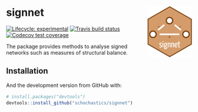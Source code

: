 
<!-- README.md is generated from README.Rmd. Please edit that file -->

# signnet <img src="man/figures/logo.png" align="right"/>

<!-- badges: start -->

[![Lifecycle:
experimental](https://img.shields.io/badge/lifecycle-experimental-orange.svg)](https://www.tidyverse.org/lifecycle/#experimental)
[![Travis build
status](https://travis-ci.org/schochastics/signnet.svg?branch=master)](https://travis-ci.org/schochastics/signnet)
[![Codecov test
coverage](https://codecov.io/gh/schochastics/signnet/branch/master/graph/badge.svg)](https://codecov.io/gh/schochastics/signnet?branch=master)
<!-- badges: end -->

The package provides methods to analyse signed networks such as measures
of structural
balance.

## Installation

<!-- You can install the released version of signnet from [CRAN](https://CRAN.R-project.org) with: -->

<!-- ``` r -->

<!-- install.packages("signnet") -->

<!-- ``` -->

And the development version from GitHub with:

``` r
# install.packages("devtools")
devtools::install_github("schochastics/signnet")
```
